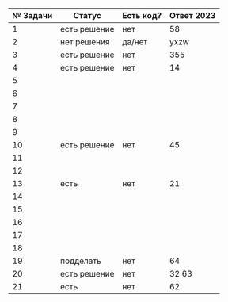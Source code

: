 | № Задачи | Статус | Есть код? | Ответ 2023 |
| ------ | ------ | ------ | ------ |
| 1 | есть решение | нет | 58 |
| 2 | нет решения | да/нет | yxzw |
| 3 | есть решение | нет | 355 |
| 4 | есть решение | нет | 14 |
| 5 |  |  |  |
| 6 |  |  |  |
| 7 |  |  |  |
| 8 |  |  |  |
| 9 |  |  |  |
| 10 | есть решение | нет | 45 |
| 11 |  |  |  |
| 12 |  |  |  |
| 13 | есть | нет | 21 |
| 14 |  |  |  |
| 15 |  |  |  |
| 16 |  |  |  |
| 17 |  |  |  |
| 18 |  |  |  |
| 19 | подделать | нет | 64 |
| 20 | есть решение |нет | 32 63 |
| 21 | есть | нет | 62 |

